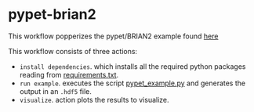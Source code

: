 # pypet-brian2

This workflow popperizes the pypet/BRIAN2 example found [here](https://pypet.readthedocs.io/en/latest/examplesdoc/example_23.html)

This workflow consists of three actions:
  * `install dependencies`. which installs all the required python packages reading from [requirements.txt](./requirement.txt).
  * `run example`. executes the script [pypet_example.py](./scripts/pypet_example.py) and generates the output in an `.hdf5` file.
  * `visualize`. action plots the results to visualize. 

